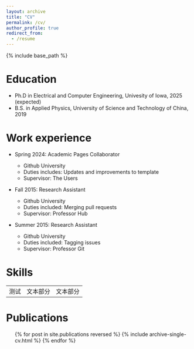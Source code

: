 ```yaml
---
layout: archive
title: "CV"
permalink: /cv/
author_profile: true
redirect_from:
  - /resume
---
```


{% include base_path %}

Education
======
* Ph.D in Electrical and Computer Engineering, Univesity of Iowa, 2025 (expected)
* B.S. in Applied Physics, University of Science and Technology of China, 2019

Work experience
======
* Spring 2024: Academic Pages Collaborator
  * Github University
  * Duties includes: Updates and improvements to template
  * Supervisor: The Users

* Fall 2015: Research Assistant
  * Github University
  * Duties included: Merging pull requests
  * Supervisor: Professor Hub

* Summer 2015: Research Assistant
  * Github University
  * Duties included: Tagging issues
  * Supervisor: Professor Git
  
Skills
======
<table>
  <tr>
    <td >测试</td>
    <td>文本部分</td>
    <td>文本部分</td>
  </tr>
</table>

Publications
======
  <ul>{% for post in site.publications reversed %}
    {% include archive-single-cv.html %}
  {% endfor %}</ul>